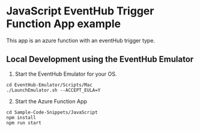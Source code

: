# JavaScript EventHub Trigger Function App example

This app is an azure function with an eventHub trigger type.

## Local Development using the EventHub Emulator

1) Start the EventHub Emulator for your OS.

```shell
cd EventHub-Emulator/Scripts/Mac
./LaunchEmulator.sh --ACCEPT_EULA=Y
```

2) Start the Azure Function App

```shell
cd Sample-Code-Snippets/JavaScript
npm install
npm run start
```
